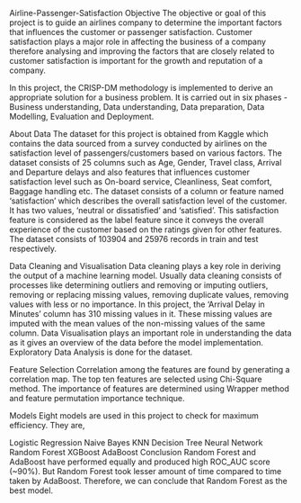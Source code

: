 Airline-Passenger-Satisfaction
Objective
The objective or goal of this project is to guide an airlines company to determine the important factors that influences the customer or passenger satisfaction.
Customer satisfaction plays a major role in affecting the business of a company therefore analysing and improving the factors that are closely related to customer satisfaction is important for the growth and reputation of a company.

In this project, the CRISP-DM methodology is implemented to derive an appropriate solution for a business problem. It is carried out in six phases - Business understanding, Data understanding, Data preparation, Data Modelling, Evaluation and Deployment.

About Data
The dataset for this project is obtained from Kaggle which contains the data sourced from a survey conducted by airlines on the satisfaction level of passengers/customers based on various factors. The dataset consists of 25 columns such as Age, Gender, Travel class, Arrival and Departure delays and also features that influences customer satisfaction level such as On-board service, Cleanliness, Seat comfort, Baggage handling etc.
The dataset consists of a column or feature named ‘satisfaction’ which describes the overall satisfaction level of the customer. It has two values, ‘neutral or dissatisfied’ and ‘satisfied’. This satisfaction feature is considered as the label feature since it conveys the overall experience of the customer based on the ratings given for other features. The dataset consists of 103904 and 25976 records in train and test respectively.

Data Cleaning and Visualisation
Data cleaning plays a key role in deriving the output of a machine learning model. Usually data cleaning consists of processes like determining outliers and removing or imputing outliers, removing or replacing missing values, removing duplicate values, removing values with less or no importance.
In this project, the ‘Arrival Delay in Minutes’ column has 310 missing values in it. These missing values are imputed with the mean values of the non-missing values of the same column.
Data Visualisation plays an important role in understanding the data as it gives an overview of the data before the model implementation. Exploratory Data Analysis is done for the dataset.

Feature Selection
Correlation among the features are found by generating a correlation map. The top ten features are selected using Chi-Square method. The importance of features are determined using Wrapper method and feature permutation importance technique.

Models
Eight models are used in this project to check for maximum efficiency. They are,

Logistic Regression
Naive Bayes
KNN
Decision Tree
Neural Network
Random Forest
XGBoost
AdaBoost
Conclusion
Random Forest and AdaBoost have performed equally and produced high ROC_AUC score (~90%). But Random Forest took lesser amount of time compared to time taken by AdaBoost. Therefore, we can conclude that Random Forest as the best model.
